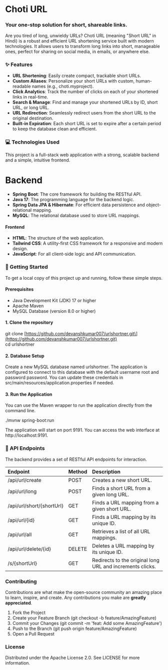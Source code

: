 # **Choti URL**

### **Your one-stop solution for short, shareable links.**

Are you tired of long, unwieldy URLs? Choti URL (meaning "Short URL" in Hindi) is a robust and efficient URL shortening service built with modern technologies. It allows users to transform long links into short, manageable ones, perfect for sharing on social media, in emails, or anywhere else.

### **✨ Features**

* **URL Shortening**: Easily create compact, trackable short URLs.  
* **Custom Aliases**: Personalize your short URLs with custom, human-readable names (e.g., choti.myproject).  
* **Click Analytics**: Track the number of clicks on each of your shortened links in real-time.  
* **Search & Manage**: Find and manage your shortened URLs by ID, short URL, or long URL.  
* **URL Redirection**: Seamlessly redirect users from the short URL to the original destination.  
* **Built-in Expiration**: Each short URL is set to expire after a certain period to keep the database clean and efficient.

### **💻 Technologies Used**

This project is a full-stack web application with a strong, scalable backend and a simple, intuitive frontend.

# **Backend**

* **Spring Boot**: The core framework for building the RESTful API.  
* **Java 17**: The programming language for the backend logic.  
* **Spring Data JPA & Hibernate**: For efficient data persistence and object-relational mapping.  
* **MySQL**: The relational database used to store URL mappings.

#### **Frontend**

* **HTML**: The structure of the web application.  
* **Tailwind CSS**: A utility-first CSS framework for a responsive and modern design.  
* **JavaScript**: For all client-side logic and API communication.

### **🚀 Getting Started**

To get a local copy of this project up and running, follow these simple steps.

#### **Prerequisites**

* Java Development Kit (JDK) 17 or higher  
* Apache Maven  
* MySQL Database (version 8.0 or higher)

#### **1\. Clone the repository**

git clone \[https://github.com/devanshkumar007/urlshortner.git\](https://github.com/devanshkumar007/urlshortner.git)  
cd urlshortner

#### **2\. Database Setup**

Create a new MySQL database named urlshortner. The application is configured to connect to this database with the default username root and password password. You can update these credentials in src/main/resources/application.properties if needed.

#### **3\. Run the Application**

You can use the Maven wrapper to run the application directly from the command line.

./mvnw spring-boot:run

The application will start on port 9191\. You can access the web interface at http://localhost:9191.

### **🔗 API Endpoints**

The backend provides a set of RESTful API endpoints for interaction.

| Endpoint | Method | Description |
| :---- | :---- | :---- |
| /api/url/create | POST | Creates a new short URL. |
| /api/url/long | POST | Finds a short URL from a given long URL. |
| /api/url/short/{shortUrl} | GET | Finds a URL mapping from a given short URL. |
| /api/url/{id} | GET | Finds a URL mapping by its unique ID. |
| /api/url/all | GET | Retrieves a list of all URL mappings. |
| /api/url/delete/{id} | DELETE | Deletes a URL mapping by its unique ID. |
| /s/{shortUrl} | GET | Redirects to the original long URL and increments clicks. |

### **Contributing**

Contributions are what make the open-source community an amazing place to learn, inspire, and create. Any contributions you make are **greatly appreciated**.

1. Fork the Project  
2. Create your Feature Branch (git checkout \-b feature/AmazingFeature)  
3. Commit your Changes (git commit \-m 'feat: Add some AmazingFeature')  
4. Push to the Branch (git push origin feature/AmazingFeature)  
5. Open a Pull Request

### **License**

Distributed under the Apache License 2.0. See LICENSE for more information.